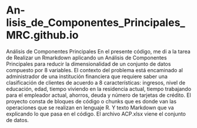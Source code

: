 # An-lisis_de_Componentes_Principales_MRC.github.io
Análisis de Componentes Principales
En el presente código, me di a la tarea de Realizar un Rmarkdown aplicando un Análisis de Componentes Principales para reducir la dimensionalidad de un
conjunto de datos compuesto por 8 variables.
El contexto del problema está encaminado al administrador de una institución financiera que requiere saber una clasificación de clientes de acuerdo a 8 características:
ingresos, nivel de educación, edad, tiempo viviendo en la residencia actual, tiempo trabajando para el empleador actual, ahorros, deuda y número de tarjetas de crédito.
El proyecto consta de bloques de código o chunks que es donde van las operaciones que se realizan en lenguaje R. Y texto Markdown que va explicando lo que pasa en el 
código.
El archivo ACP.xlsx viene el conjunto de datos. 
